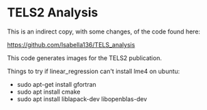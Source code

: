 # TELS2 Analysis

This is an indirect copy, with some changes, of the code found here:

https://github.com/Isabella136/TELS_analysis

This code generates images for the TELS2 publication.

Things to try if linear_regression can't install lme4 on ubuntu:
- sudo apt-get install gfortran
- sudo apt install cmake
- sudo apt install liblapack-dev libopenblas-dev